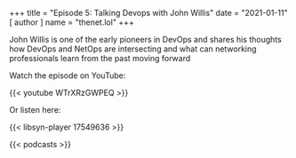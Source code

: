 +++
title = "Episode 5: Talking Devops with John Willis"
date = "2021-01-11"
[ author ]
  name = "thenet.lol"
+++

John Willis is one of the early pioneers in DevOps and shares his thoughts how DevOps and NetOps are intersecting and what can networking professionals learn from the past moving forward

Watch the episode on YouTube:

{{< youtube WTrXRzGWPEQ >}}

Or listen here:

{{< libsyn-player 17549636 >}}

{{< podcasts >}}
